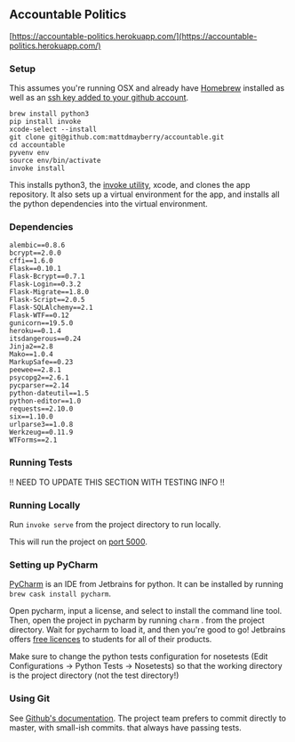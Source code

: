 ## Accountable Politics
[https://accountable-politics.herokuapp.com/](https://accountable-politics.herokuapp.com/)

### Setup

This assumes you're running OSX and already have [Homebrew](http://brew.sh/) installed as well as an [ssh key added to your github account](https://help.github.com/articles/generating-an-ssh-key/).

	brew install python3
	pip install invoke
	xcode-select --install
	git clone git@github.com:mattdmayberry/accountable.git
	cd accountable
	pyvenv env
	source env/bin/activate
	invoke install

This installs python3, the [invoke utility](https://github.com/pyinvoke/invoke), xcode, and clones the app repository. It also sets up a virtual environment for the app, and installs all the python dependencies into the virtual environment.	

### Dependencies
	alembic==0.8.6
	bcrypt==2.0.0
	cffi==1.6.0
	Flask==0.10.1
	Flask-Bcrypt==0.7.1
	Flask-Login==0.3.2
	Flask-Migrate==1.8.0
	Flask-Script==2.0.5
	Flask-SQLAlchemy==2.1
	Flask-WTF==0.12
	gunicorn==19.5.0
	heroku==0.1.4
	itsdangerous==0.24
	Jinja2==2.8
	Mako==1.0.4
	MarkupSafe==0.23
	peewee==2.8.1
	psycopg2==2.6.1
	pycparser==2.14
	python-dateutil==1.5
	python-editor==1.0
	requests==2.10.0
	six==1.10.0
	urlparse3==1.0.8
	Werkzeug==0.11.9
	WTForms==2.1

### Running Tests
!! NEED TO UPDATE THIS SECTION WITH TESTING INFO !!

### Running Locally

Run `invoke serve` from the project directory to run locally.

This will run the project on [port 5000](http://localhost:5000/).

### Setting up PyCharm

[PyCharm](https://www.jetbrains.com/pycharm/) is an IDE from Jetbrains for python. It can be installed by running `brew cask install pycharm`.

Open pycharm, input a license, and select to install the command line tool. Then, open the project in pycharm by running `charm` . from the project directory. Wait for pycharm to load it, and then you're good to go! Jetbrains offers [free licences](https://www.jetbrains.com/student/) to students for all of their products.

Make sure to change the python tests configuration for nosetests (Edit Configurations -> Python Tests -> Nosetests) so that the working directory is the project directory (not the test directory!)


### Using Git

See [Github's documentation](https://help.github.com/). The project team prefers to commit directly to master, with small-ish commits. that always have passing tests.
